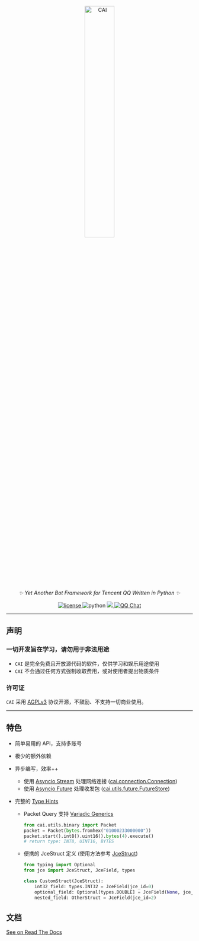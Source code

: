 <p align="center">
  <a href="#"><img src="https://raw.githubusercontent.com/cscs181/CAI/master/docs/assets/logo_text.png" width="40%" alt="CAI"></a>
</p>

<div align="center">

_✨ Yet Another Bot Framework for Tencent QQ Written in Python ✨_

</div>

<p align="center">
  <a href="https://github.com/cscs181/CAI/blob/master/LICENSE">
    <img src="https://img.shields.io/github/license/cscs181/CAI" alt="license">
  </a>
  <img src="https://img.shields.io/badge/python-3.7+-blue" alt="python">
  <a target="_blank" href="https://github.com/sindresorhus/awesome">
    <img src="https://cdn.rawgit.com/sindresorhus/awesome/d7305f38d29fed78fa85652e3a63e154dd8e8829/media/badge.svg">
  </a>
  <a target="_blank" href="https://qm.qq.com/cgi-bin/qm/qr?k=5NsG-WIp3hqzM3ihjY87JEvsNCRdUW2x&jump_from=webapi">
    <img src="https://img.shields.io/badge/qq%E7%BE%A4-768887710-success" alt="QQ Chat">
  </a>
</p>

---

## 声明

### 一切开发旨在学习，请勿用于非法用途

- `CAI` 是完全免费且开放源代码的软件，仅供学习和娱乐用途使用
- `CAI` 不会通过任何方式强制收取费用，或对使用者提出物质条件

### 许可证

`CAI` 采用 [AGPLv3](LICENSE) 协议开源，不鼓励、不支持一切商业使用。

---

## 特色

- 简单易用的 API，支持多账号
- 极少的额外依赖
- 异步编写，效率++

  - 使用 [Asyncio Stream](https://docs.python.org/3/library/asyncio-stream.html) 处理网络连接 ([cai.connection.Connection](https://cai-bot.readthedocs.io/zh_CN/latest/source/cai.connection.html#cai.connection.Connection))
  - 使用 [Asyncio Future](https://docs.python.org/3/library/asyncio-future.html) 处理收发包 ([cai.utils.future.FutureStore](https://cai-bot.readthedocs.io/zh_CN/latest/source/cai.utils.html#cai.utils.future.FutureStore))

- 完整的 [Type Hints](https://www.python.org/dev/peps/pep-0484/)

  - Packet Query 支持 [Variadic Generics](https://www.python.org/dev/peps/pep-0646/)

    ```python
    from cai.utils.binary import Packet
    packet = Packet(bytes.fromhex("01000233000000"))
    packet.start().int8().uint16().bytes(4).execute()
    # return type: INT8, UINT16, BYTES
    ```

  - 便携的 JceStruct 定义 (使用方法参考 [JceStruct](https://github.com/yanyongyu/JceStruct))

    ```python
    from typing import Optional
    from jce import JceStruct, JceField, types

    class CustomStruct(JceStruct):
        int32_field: types.INT32 = JceField(jce_id=0)
        optional_field: Optional[types.DOUBLE] = JceField(None, jce_id=1)
        nested_field: OtherStruct = JceField(jce_id=2)
    ```

## 文档

[See on Read The Docs](https://cai-bot.readthedocs.io/)
